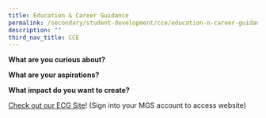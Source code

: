 ```yaml
---
title: Education & Career Guidance
permalink: /secondary/student-development/cce/education-n-career-guidance/
description: ""
third_nav_title: CCE
---
```


**What are you curious about?** 

**What are your aspirations?** 

**What impact do you want to create?**

[Check out our ECG Site](https://sites.google.com/mgs.sch.edu.sg/mgsecg/)! (Sign into your MGS account to access website)